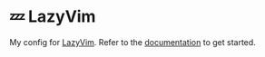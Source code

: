 # 💤 LazyVim

My config for [LazyVim](https://github.com/LazyVim/LazyVim).
Refer to the [documentation](https://lazyvim.github.io/installation) to get started.
